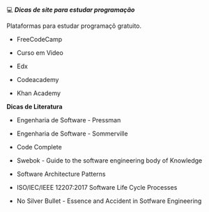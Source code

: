 💻 <b><i> Dicas de site para estudar programação</i> </b>

Plataformas para estudar programaçõ gratuito.

* FreeCodeCamp

* Curso em Video

* Edx

* Codeacademy

* Khan Academy

<b> Dicas de Literatura </b>

* Engenharia de Software - Pressman

* Engenharia de Software - Sommerville

* Code Complete

* Swebok - Guide to the software engineering body of Knowledge

* Software Architecture Patterns

* ISO/IEC/IEEE 12207:2017 Software Life Cycle Processes

* No Silver Bullet - Essence and Accident in Sotfware Engineering
